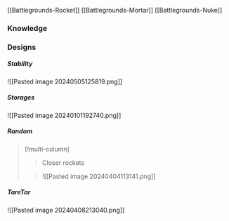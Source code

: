 [[Battlegrounds-Rocket]]
[[Battlegrounds-Mortar]]
[[Battlegrounds-Nuke]]
### Knowledge
### Designs
##### Stability
![[Pasted image 20240505125819.png]]
##### Storages
![[Pasted image 20240101192740.png]]
##### Random
>[!multi-column]
>>Closer rockets
>
>>![[Pasted image 20240404113141.png]]
##### TareTar
![[Pasted image 20240408213040.png]]